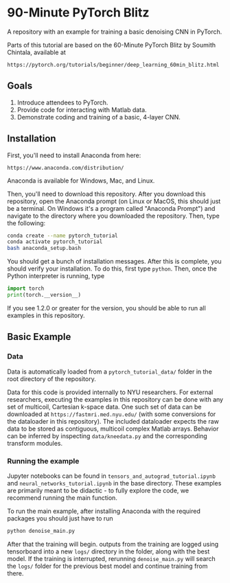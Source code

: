 
# 90-Minute PyTorch Blitz

A repository with an example for training a basic denoising CNN in PyTorch.

Parts of this tutorial are based on the 60-Minute PyTorch Blitz by Soumith
Chintala, available at

```url
https://pytorch.org/tutorials/beginner/deep_learning_60min_blitz.html
```

## Goals

1) Introduce attendees to PyTorch.
2) Provide code for interacting with Matlab data.
3) Demonstrate coding and training of a basic, 4-layer CNN.

## Installation

First, you'll need to install Anaconda from here:

```url
https://www.anaconda.com/distribution/
```

Anaconda is available for Windows, Mac, and Linux.

Then, you'll need to download this repository. After you download this
repository, open the Anaconda prompt (on Linux or MacOS, this should just be
a terminal. On Windows it's a program called "Anaconda Prompt") and navigate
to the directory where you downloaded the repository. Then, type the following:

```sh
conda create --name pytorch_tutorial
conda activate pytorch_tutorial
bash anaconda_setup.bash
```

You should get a bunch of installation messages. After this is complete, you
should verify your installation. To do this, first type `python`. Then, once
the Python interpreter is running, type

```python
import torch
print(torch.__version__)
```

If you see 1.2.0 or greater for the version, you should be able to run all
examples in this repository.

## Basic Example

### Data

Data is automatically loaded from a ```pytorch_tutorial_data/``` folder in the
root directory of the repository.

Data for this code is provided internally to NYU researchers. For external
researchers, executing the examples in this repository can be done with any set
of multicoil, Cartesian k-space data. One such set of data can be downloaded at
```https://fastmri.med.nyu.edu/``` (with some conversions for the dataloader
in this repository). The included dataloader expects the raw data to be stored
as contiguous, multicoil complex Matlab arrays. Behavior can be inferred by
inspecting ```data/kneedata.py``` and the corresponding transform modules.

### Running the example

Jupyter notebooks can be found in ```tensors_and_autograd_tutorial.ipynb``` and
```neural_networks_tutorial.ipynb``` in the base directory. These examples are
primarily meant to be didactic - to fully explore the code, we recommend
running the main function.

To run the main example, after installing Anaconda with the required packages
you should just have to run

```python
python denoise_main.py
```

After that the training will begin. outputs from the training are logged using
tensorboard into a new `logs/` directory in the folder, along with the best
model. If the training is interrupted, rerunning `denoise_main.py` will search
the `logs/` folder for the previous best model and continue training from
there.
